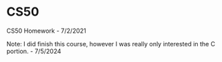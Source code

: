 # CS50
CS50 Homework - 7/2/2021

Note: I did finish this course, however I was really only interested in the C portion. - 7/5/2024

